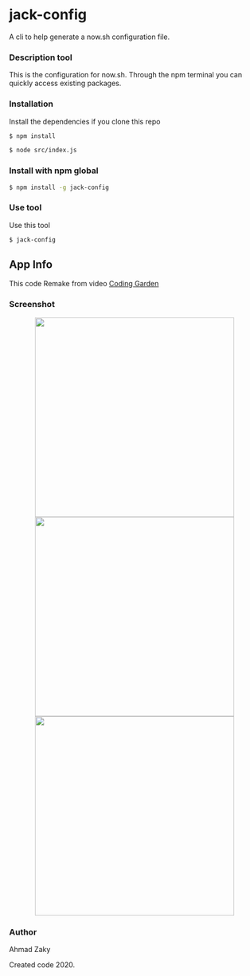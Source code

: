# jack-config

A cli to help generate a now.sh configuration file.

### Description tool

This is the configuration for now.sh. Through the npm terminal you can quickly access existing packages.

### Installation

Install the dependencies if you clone this repo

```sh
$ npm install
```

```sh
$ node src/index.js
```

### Install with npm global

```sh
$ npm install -g jack-config
```

### Use tool

Use this tool

```sh
$ jack-config
```

## App Info

This code Remake from video [Coding Garden](https://www.youtube.com/watch?v=QADNbsO6D_Y)

### Screenshot

<div align="center">
    <img src="https://user-images.githubusercontent.com/50357969/97085500-03138780-1648-11eb-81b1-02bce610f00c.jpg" width="400px"</img> 
    <img src="https://user-images.githubusercontent.com/50357969/97085514-17f01b00-1648-11eb-85fa-ec073d410111.jpg" width="400px"</img> 
    <img src="https://user-images.githubusercontent.com/50357969/97085525-30603580-1648-11eb-9cd6-87b5d19b562d.jpg" width="400px"</img> 
</div>

### Author

Ahmad Zaky

Created code 2020.

